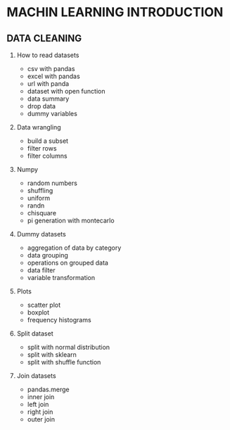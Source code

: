 # MACHIN LEARNING INTRODUCTION

## DATA CLEANING

1. How to read datasets
	* csv with pandas
	* excel with pandas
	* url with panda
	* dataset with open function
	* data summary
	* drop data
	* dummy variables

2. Data wrangling
	* build a subset
	* filter rows
	* filter columns

3. Numpy
	* random numbers
	* shuffling
	* uniform
	* randn
	* chisquare
	* pi generation with montecarlo

4. Dummy datasets
	* aggregation of data by category
	* data grouping
	* operations on grouped data
	* data filter
	* variable transformation

5. Plots
	* scatter plot
	* boxplot
	* frequency histograms

6. Split dataset
	* split with normal distribution
	* split with sklearn
	* split with shuffle function

7. Join datasets
	* pandas.merge
	* inner join
	* left join
	* right join
	* outer join

